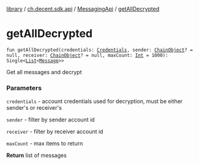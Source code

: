 [library](../../index.md) / [ch.decent.sdk.api](../index.md) / [MessagingApi](index.md) / [getAllDecrypted](./get-all-decrypted.md)

# getAllDecrypted

`fun getAllDecrypted(credentials: `[`Credentials`](../../ch.decent.sdk.crypto/-credentials/index.md)`, sender: `[`ChainObject`](../../ch.decent.sdk.model/-chain-object/index.md)`? = null, receiver: `[`ChainObject`](../../ch.decent.sdk.model/-chain-object/index.md)`? = null, maxCount: `[`Int`](https://kotlinlang.org/api/latest/jvm/stdlib/kotlin/-int/index.html)` = 1000): Single<`[`List`](https://kotlinlang.org/api/latest/jvm/stdlib/kotlin.collections/-list/index.html)`<`[`Message`](../../ch.decent.sdk.model/-message/index.md)`>>`

Get all messages and decrypt

### Parameters

`credentials` - account credentials used for decryption, must be either sender's or receiver's

`sender` - filter by sender account id

`receiver` - filter by receiver account id

`maxCount` - max items to return

**Return**
list of messages

